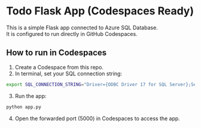 # Todo Flask App (Codespaces Ready)

This is a simple Flask app connected to Azure SQL Database.  
It is configured to run directly in GitHub Codespaces.

## How to run in Codespaces

1. Create a Codespace from this repo.
2. In terminal, set your SQL connection string:
```bash
export SQL_CONNECTION_STRING="Driver={ODBC Driver 17 for SQL Server};Server=tcp:<your_server>.database.windows.net;Database=tododb;Uid=sqladmin;Pwd=<password>;Encrypt=yes;"
```
3. Run the app:
```bash
python app.py
```
4. Open the forwarded port (5000) in Codespaces to access the app.
